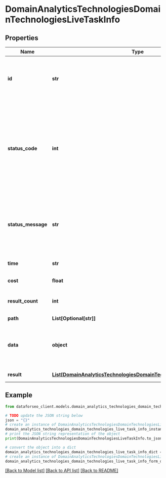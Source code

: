 # DomainAnalyticsTechnologiesDomainTechnologiesLiveTaskInfo


## Properties

Name | Type | Description | Notes
------------ | ------------- | ------------- | -------------
**id** | **str** | task identifier unique task identifier in our system in the UUID format | [optional] 
**status_code** | **int** | status code of the task generated by DataForSEO, can be within the following range: 10000-60000 you can find the full list of the response codes here | [optional] 
**status_message** | **str** | informational message of the task you can find the full list of general informational messages here | [optional] 
**time** | **str** | execution time, seconds | [optional] 
**cost** | **float** | total tasks cost, USD | [optional] 
**result_count** | **int** | number of elements in the result array | [optional] 
**path** | **List[Optional[str]]** | URL path | [optional] 
**data** | **object** | contains the same parameters that you specified in the POST request | [optional] 
**result** | [**List[DomainAnalyticsTechnologiesDomainTechnologiesLiveResultInfo]**](DomainAnalyticsTechnologiesDomainTechnologiesLiveResultInfo.md) | array of results | [optional] 

## Example

```python
from dataforseo_client.models.domain_analytics_technologies_domain_technologies_live_task_info import DomainAnalyticsTechnologiesDomainTechnologiesLiveTaskInfo

# TODO update the JSON string below
json = "{}"
# create an instance of DomainAnalyticsTechnologiesDomainTechnologiesLiveTaskInfo from a JSON string
domain_analytics_technologies_domain_technologies_live_task_info_instance = DomainAnalyticsTechnologiesDomainTechnologiesLiveTaskInfo.from_json(json)
# print the JSON string representation of the object
print(DomainAnalyticsTechnologiesDomainTechnologiesLiveTaskInfo.to_json())

# convert the object into a dict
domain_analytics_technologies_domain_technologies_live_task_info_dict = domain_analytics_technologies_domain_technologies_live_task_info_instance.to_dict()
# create an instance of DomainAnalyticsTechnologiesDomainTechnologiesLiveTaskInfo from a dict
domain_analytics_technologies_domain_technologies_live_task_info_form_dict = domain_analytics_technologies_domain_technologies_live_task_info.from_dict(domain_analytics_technologies_domain_technologies_live_task_info_dict)
```
[[Back to Model list]](../README.md#documentation-for-models) [[Back to API list]](../README.md#documentation-for-api-endpoints) [[Back to README]](../README.md)



